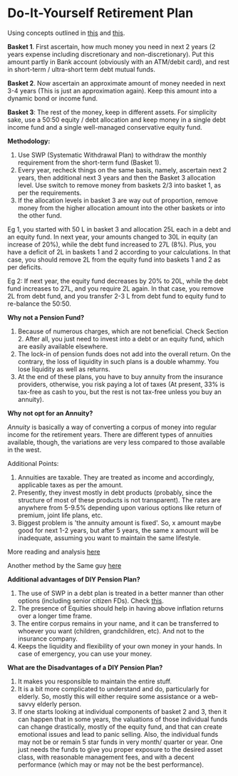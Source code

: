 # Do-It-Yourself Retirement Plan

Using concepts outlined in [this](https://indiainvestments.gitbook.io/content/new-to-investing-and-eli5-series/investment-philosophy-and-strategy#basics-of-investment-strategy-plan) and [this](https://indiainvestments.gitbook.io/content/new-to-investing-and-eli5-series/investment-philosophy-and-strategy#a-simple-financial-planning-roadmap).

**Basket 1**. First ascertain, how much money you need in next 2 years (2 years expense including discretionary and non-discretionary). Put this amount partly in Bank account (obviously with an ATM/debit card), and rest in short-term / ultra-short term debt mutual funds.

**Basket 2**. Now ascertain an approximate amount of money needed in next 3-4 years (This is just an approximation again). Keep this amount into a dynamic bond or income fund.

**Basket 3**: The rest of the money, keep in different assets. For simplicity sake, use a 50:50 equity / debt allocation and keep money in a single debt income fund and a single well-managed conservative equity fund.

**Methodology:**

1.  Use SWP (Systematic Withdrawal Plan) to withdraw the monthly requirement from the short-term fund (Basket 1).
2.  Every year, recheck things on the same basis, namely, ascertain next 2 years, then additional next 3 years and then the Basket 3 allocation level. Use switch to remove money from baskets 2/3 into basket 1, as per the requirements.
3.  If the allocation levels in basket 3 are way out of proportion, remove money from the higher allocation amount into the other baskets or into the other fund.

Eg 1, you started with 50 L in basket 3 and allocation 25L each in a debt and an equity fund. In next year, your amounts changed to 30L in equity (an increase of 20%), while the debt fund increased to 27L (8%). Plus, you have a deficit of 2L in baskets 1 and 2 according to your calculations. In that case, you should remove 2L from the equity fund into baskets 1 and 2 as per deficits.

Eg 2: If next year, the equity fund decreases by 20% to 20L, while the debt fund increases to 27L, and you require 2L again. In that case, you remove 2L from debt fund, and you transfer 2-3 L from debt fund to equity fund to re-balance the 50:50.

**Why not a Pension Fund?**

1.  Because of numerous charges, which are not beneficial. Check Section 2. After all, you just need to invest into a debt or an equity fund, which are easily available elsewhere.
2.  The lock-in of pension funds does not add into the overall return. On the contrary, the loss of liquidity in such plans is a double whammy. You lose liquidity as well as returns.
3.  At the end of these plans, you have to buy annuity from the insurance providers, otherwise, you risk paying a lot of taxes (At present, 33% is tax-free as cash to you, but the rest is not tax-free unless you buy an annuity).

**Why not opt for an Annuity?**

*Annuity* is basically a way of converting a corpus of money into regular income for the retirement years. There are different types of annuities available, though, the variations are very less compared to those available in the west.

Additional Points:

1.  Annuities are taxable. They are treated as income and accordingly, applicable taxes as per the amount.
2.  Presently, they invest mostly in debt products (probably, since the structure of most of these products is not transparent). The rates are anywhere from 5-9.5% depending upon various options like return of premium, joint life plans, etc.
3.  Biggest problem is 'the annuity amount is fixed'. So, x amount maybe good for next 1-2 years, but after 5 years, the same x amount will be inadequate, assuming you want to maintain the same lifestyle.

More reading and analysis [here](http://capitalmind.in/2010/01/low-annuity-returns-in-india/)

Another method by the Same guy [here](http://capitalmind.in/2010/06/video-pension-plans-vs-do-it-yourself/)

**Additional advantages of DIY Pension Plan?**

1.  The use of SWP in a debt plan is treated in a better manner than other options (including senior citizen FDs). Check [this](http://epaper.timesofindia.com/Default/Scripting/ArticleWin.asp?From=Archive&Source=Page&Skin=TOINEW&BaseHref=TOIA/2013/02/12&PageLabel=17&EntityId=Ar01703&ViewMode=HTML).
2.  The presence of Equities should help in having above inflation returns over a longer time frame.
3.  The entire corpus remains in your name, and it can be transferred to whoever you want (children, grandchildren, etc). And not to the insurance company.
4.  Keeps the liquidity and flexibility of your own money in your hands. In case of emergency, you can use your money.

**What are the Disadvantages of a DIY Pension Plan?**

1.  It makes you responsible to maintain the entire stuff.
2.  It is a bit more complicated to understand and do, particularly for elderly. So, mostly this will either require some assistance or a web-savvy elderly person.
3.  If one starts looking at individual components of basket 2 and 3, then it can happen that in some years, the valuations of those individual funds can change drastically, mostly of the equity fund, and that can create emotional issues and lead to panic selling. Also, the individual funds may not be or remain 5 star funds in very month/ quarter or year. One just needs the funds to give you proper exposure to the desired asset class, with reasonable management fees, and with a decent performance (which may or may not be the best performance).
